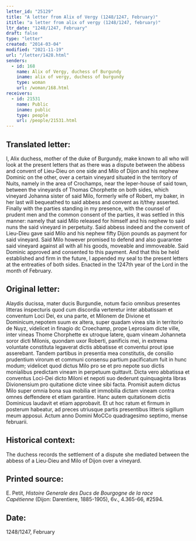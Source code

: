```yaml
---
letter_id: "25129"
title: "A letter from Alix of Vergy (1248/1247, February)"
ititle: "a letter from alix of vergy (1248/1247, february)"
ltr_date: "1248/1247, February"
draft: false
type: "letter"
created: "2014-03-04"
modified: "2021-11-19"
url: "/letter/1428.html"
senders:
  - id: 168
    name: Alix of Vergy, duchess of Burgundy
    iname: alix of vergy, duchess of burgundy
    type: woman
    url: /woman/168.html
receivers:
  - id: 21531
    name: Public
    iname: public
    type: people
    url: /people/21531.html
---
```

<h2> Translated letter:</h2>I, Alix duchess, mother of the duke of Burgundy, make known to all who will look at the present letters that as there was a dispute between the abbess and convent of Lieu-Dieu on one side and Milo of Dijon and his nephew Dominic on the other, over a certain vineyard situated in the territory of Nuits, namely in the area of Crochamps, near the leper-house of said town, between the vineyards of Thomas Chorphette on both sides, which vineyard Johanna sister of said Milo, formerly wife of Robert, my baker, in her last will bequeathed to said abbess and convent as it/they asserted.  Finally with the parties standing in my presence, with the counsel of prudent men and the common consent of the parties, it was settled in this manner:  namely that said Milo released for himself and his nephew to said nuns the said vineyard in perpetuity.  Said abbess indeed and the convent of Lieu-Dieu gave said Milo and his nephew fifty Dijon  pounds as payment for said vineyard.  Said Milo however promised to defend and also guarantee said vineyard against all with all his goods, moveable and immoveable.  Said Dominic approved and consented to this payment.  And that this be held established and firm in the future, I appended my seal to the present letters at the entreaties of both sides.  Enacted in the 1247th year of the Lord in the month of February.
<h2 class="mt-4"> Original letter:</h2>Alaydis ducissa, mater ducis Burgundie, notum facio omnibus presentes litteras inspecturis quod cum discordia verteretur inter abbatissam et conventum Loci Dei, ex una parte, et Milonem de Divione et Dominicum,nepotem suum ex altera, super quadam vinea sita in territorio de Nuyz, videlicet in finagio dc Croechamp, prope Leprosiam dicte ville, inter vineas Thome Chorphette ex utroque latere, quam vineam Johanneta soror dicti Milonis, quondam uxor Roberti, panificis mei, in extrema voluntate constituta legaverat dictis abbatisse et conventui prout ipse asserebant. Tandem partibus in presentia mea constitutis, de consilio prudentium virorum et communi consensu partium pacificatum fuit in hunc modum; videlicet quod dictus Milo pro se et pro nepote suo dictis monialibus predictam vineam in perpetuum quittavit. Dicta vero abbatissa et conventus Loci-Dei dicto Miloni et nepoti suo dederunt quinquaginta libras Divionensium pro quitatione dicte vinee sibi facta.  Promisit autem dictus Milo super omnia bona sua mobilia et immobilia dictam vineam contra omnes deffendere et etiam garantire.  Hanc autem quitationem dictis Dominicus laudavit et etiam approbavit.  Et ut hoc ratum et firmum in posterum habeatur, ad preces utriusque partis presentibus litteris sigillum meum apposui.  Actum anno Domini MoCCo quadragesimo septimo, mense februarii.
<h2 class="mt-4"> Historical context:</h2>The duchess records the settlement of a dispute she mediated between the abbess of a Lieu-Dieu and Milo of Dijon over a vineyard.
<h2 class="mt-4"> Printed source:</h2><p>E. Petit, <em>Histoire Generale des Ducs de Bourgogne&nbsp;</em><i>de la race Capétienne&nbsp;</i>(Dijon: Darentiere, 1885-1905), 6v., 4.365-66, #2594.</p><h2 class="mt-4"> Date:</h2>1248/1247, February